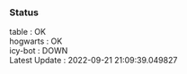 ### Status


table : OK  
hogwarts : OK  
icy-bot : DOWN  
Latest Update : 2022-09-21 21:09:39.049827
